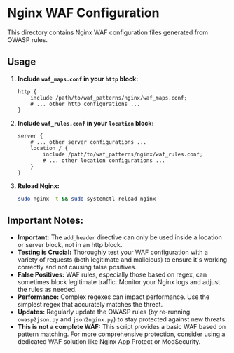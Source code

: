 # Nginx WAF Configuration

This directory contains Nginx WAF configuration files generated from OWASP rules.

## Usage

1. **Include `waf_maps.conf` in your `http` block:**
   ```nginx
   http {
       include /path/to/waf_patterns/nginx/waf_maps.conf;
       # ... other http configurations ...
   }
   ```

2. **Include `waf_rules.conf` in your `location` block:**
   ```nginx
   server {
       # ... other server configurations ...
       location / {
           include /path/to/waf_patterns/nginx/waf_rules.conf;
           # ... other location configurations ...
       }
   }
   ```

3. **Reload Nginx:**
   ```bash
   sudo nginx -t && sudo systemctl reload nginx
   ```

## Important Notes:

* **Important:** The `add_header` directive can only be used inside a location or server block, not in an http block.
* **Testing is Crucial:**  Thoroughly test your WAF configuration with a variety of requests (both legitimate and malicious) to ensure it's working correctly and not causing false positives.
* **False Positives:**  WAF rules, especially those based on regex, can sometimes block legitimate traffic.  Monitor your Nginx logs and adjust the rules as needed.
* **Performance:** Complex regexes can impact performance.  Use the simplest regex that accurately matches the threat.
* **Updates:**  Regularly update the OWASP rules (by re-running `owasp2json.py` and `json2nginx.py`) to stay protected against new threats.
* **This is not a complete WAF:** This script provides a basic WAF based on pattern matching.  For more comprehensive protection, consider using a dedicated WAF solution like Nginx App Protect or ModSecurity.
